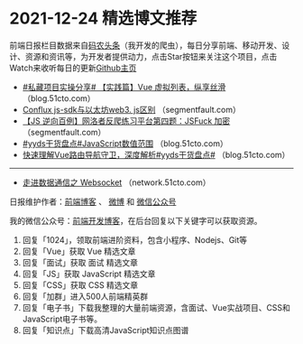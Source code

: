 # 2021-12-24 精选博文推荐

前端日报栏目数据来自[码农头条](http://hao.caibaojian.com.cn/)（我开发的爬虫），每日分享前端、移动开发、设计、资源和资讯等，为开发者提供动力，点击Star按钮来关注这个项目，点击Watch来收听每日的更新[Github主页](https://github.com/kujian/frontendDaily)
* [#私藏项目实操分享# 【实践篇】Vue 虚拟列表，纵享丝滑](https://blog.51cto.com/u_13961087/4835225) （blog.51cto.com）
* [Conflux js-sdk与以太坊web3. js区别](https://segmentfault.com/a/1190000041166356) （segmentfault.com）
* [【JS 逆向百例】网洛者反爬练习平台第四题：JSFuck 加密](https://segmentfault.com/a/1190000041160667) （segmentfault.com）
* [#yyds干货盘点#JavaScript数值范围](https://blog.51cto.com/u_7669561/4835606) （blog.51cto.com）
* [快速理解Vue路由导航守卫，深度解析#yyds干货盘点#](https://blog.51cto.com/u_15453248/4835392) （blog.51cto.com）

***
* [走进数据通信之 Websocket](https://network.51cto.com/art/202112/696324.htm) （network.51cto.com）

日报维护作者：[前端博客](http://caibaojian.com.cn/) 、 [微博](http://weibo.com/kujian) 和 [微信公众号](https://open.weixin.qq.com/qr/code?username=caibaojian_com)

我的微信公众号：[前端开发博客](https://open.weixin.qq.com/qr/code?username=caibaojian_com)，在后台回复以下关键字可以获取资源。

1. 回复「1024」，领取前端进阶资料，包含小程序、Nodejs、Git等
2. 回复「Vue」获取 Vue 精选文章
3. 回复「面试」获取 面试 精选文章
4. 回复「JS」获取 JavaScript 精选文章
5. 回复「CSS」获取 CSS 精选文章
6. 回复「加群」进入500人前端精英群
7. 回复「电子书」下载我整理的大量前端资源，含面试、Vue实战项目、CSS和JavaScript电子书等。
8. 回复「知识点」下载高清JavaScript知识点图谱